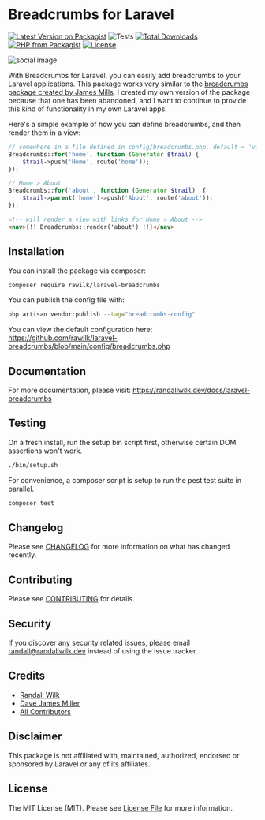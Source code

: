 # Breadcrumbs for Laravel

[![Latest Version on Packagist](https://img.shields.io/packagist/v/rawilk/laravel-breadcrumbs.svg?style=flat-square)](https://packagist.org/packages/rawilk/laravel-breadcrumbs)
![Tests](https://github.com/rawilk/laravel-breadcrumbs/workflows/Tests/badge.svg?style=flat-square)
[![Total Downloads](https://img.shields.io/packagist/dt/rawilk/laravel-breadcrumbs.svg?style=flat-square)](https://packagist.org/packages/rawilk/laravel-breadcrumbs)
[![PHP from Packagist](https://img.shields.io/packagist/php-v/rawilk/laravel-breadcrumbs?style=flat-square)](https://packagist.org/packages/rawilk/laravel-breadcrumbs)
[![License](https://img.shields.io/github/license/rawilk/laravel-breadcrumbs?style=flat-square)](https://github.com/rawilk/laravel-breadcrumbs/blob/main/LICENSE.md)

![social image](https://banners.beyondco.de/Breadcrumbs%20for%20Laravel.png?theme=light&packageManager=composer+require&packageName=rawilk%2Flaravel-breadcrumbs&pattern=architect&style=style_1&description=Easily+add+breadcrumbs+to+a+Laravel+app.&md=1&showWatermark=0&fontSize=100px&images=chevron-double-right)

With Breadcrumbs for Laravel, you can easily add breadcrumbs to your Laravel applications. This package works very similar to the
[breadcrumbs package created by James Mills](https://github.com/davejamesmiller/laravel-breadcrumbs). I created my own version of the
package because that one has been abandoned, and I want to continue to provide this kind of functionality in my own Laravel apps.

Here's a simple example of how you can define breadcrumbs, and then render them in a view:

```php
// somewhere in a file defined in config/breadcrumbs.php. default = 'view' => base_path('routes/breadcrumbs.php')
Breadcrumbs::for('home', function (Generator $trail) {
    $trail->push('Home', route('home'));
});

// Home > About
Breadcrumbs::for('about', function (Generator $trail)  {
    $trail->parent('home')->push('About', route('about'));
});
```

```html
<!-- will render a view with links for Home > About -->
<nav>{!! Breadcrumbs::render('about') !!}</nav>
```

## Installation

You can install the package via composer:

```bash
composer require rawilk/laravel-breadcrumbs
```

You can publish the config file with:

```bash
php artisan vendor:publish --tag="breadcrumbs-config"
```

You can view the default configuration here: https://github.com/rawilk/laravel-breadcrumbs/blob/main/config/breadcrumbs.php

## Documentation

For more documentation, please visit: https://randallwilk.dev/docs/laravel-breadcrumbs

## Testing

On a fresh install, run the setup bin script first, otherwise certain DOM assertions won't work.

```bash
./bin/setup.sh
```

For convenience, a composer script is setup to run the pest test suite in parallel.

```bash
composer test
```

## Changelog

Please see [CHANGELOG](CHANGELOG.md) for more information on what has changed recently.

## Contributing

Please see [CONTRIBUTING](CONTRIBUTING.md) for details.

## Security

If you discover any security related issues, please email randall@randallwilk.dev instead of using the issue tracker.

## Credits

-   [Randall Wilk](https://github.com/rawilk)
-   [Dave James Miller](https://github.com/davejamesmiller/laravel-breadcrumbs)
-   [All Contributors](../../contributors)

## Disclaimer

This package is not affiliated with, maintained, authorized, endorsed or sponsored by Laravel or any of its affiliates.

## License

The MIT License (MIT). Please see [License File](LICENSE.md) for more information.
